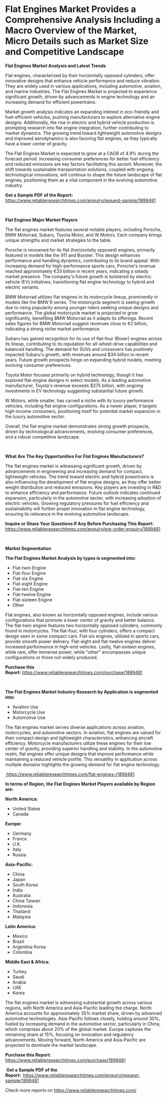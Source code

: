 <p><h1>Flat Engines Market Provides a Comprehensive Analysis Including a Macro Overview of the Market, Micro Details such as Market Size and Competitive Landscape</h1></p><p><strong>Flat Engines Market Analysis and Latest Trends</strong></p>
<p><p>Flat engines, characterized by their horizontally opposed cylinders, offer innovative designs that enhance vehicle performance and reduce vibration. They are widely used in various applications, including automotive, aviation, and marine industries. The Flat Engines Market is projected to experience significant growth, driven by advancements in engine technology and an increasing demand for efficient powertrains.</p><p>Market growth analysis indicates an expanding interest in eco-friendly and fuel-efficient vehicles, pushing manufacturers to explore alternative engine designs. Additionally, the rise in electric and hybrid vehicle production is prompting research into flat engine integration, further contributing to market dynamics. The growing trend toward lightweight automotive designs and improved aerodynamics is also favoring flat engines, as they typically have a lower center of gravity.</p><p>The Flat Engines Market is expected to grow at a CAGR of 4.9% during the forecast period. Increasing consumer preferences for better fuel efficiency and reduced emissions are key factors facilitating this ascent. Moreover, the shift towards sustainable transportation solutions, coupled with ongoing technological innovations, will continue to shape the future landscape of flat engines, positioning them as a vital component in the evolving automotive industry.</p></p>
<p><strong>Get a Sample PDF of the Report:&nbsp;</strong> <a href="https://www.reliableresearchtimes.com/enquiry/request-sample/1899481?utm_campaign=2770&utm_medium=2&utm_source=Github&utm_content=ia&utm_term=28022025&utm_id=flat-engines">https://www.reliableresearchtimes.com/enquiry/request-sample/1899481</a></p>
<p>&nbsp;</p>
<p><strong>Flat Engines Major Market Players</strong></p>
<p><p>The flat engines market features several notable players, including Porsche, BMW Motorrad, Subaru, Toyota Motor, and W Motors. Each company brings unique strengths and market strategies to the table.</p><p>Porsche is renowned for its flat (horizontally opposed) engines, primarily featured in models like the 911 and Boxster. This design enhances performance and handling dynamics, contributing to its brand appeal. With increasing demand for high-performance sports cars, Porsche's revenue reached approximately €33 billion in recent years, indicating a steady market presence. The company's future growth is bolstered by electric vehicle (EV) initiatives, transitioning flat engine technology to hybrid and electric variants.</p><p>BMW Motorrad utilizes flat engines in its motorcycle lineup, prominently in models like the BMW R series. The motorcycle segment is seeing growth due to rising popularity among younger riders seeking unique designs and performance. The global motorcycle market is projected to grow significantly, benefiting BMW Motorrad as it adapts its offerings. Recent sales figures for BMW Motorrad suggest revenues close to €2 billion, indicating a strong niche market performance.</p><p>Subaru has gained recognition for its use of flat-four (Boxer) engines across its lineup, contributing to its reputation for all-wheel-drive capabilities and balanced handling. The demand for SUVs and crossovers has positively impacted Subaru's growth, with revenues around $34 billion in recent years. Future growth prospects hinge on expanding hybrid models, meeting evolving consumer preferences.</p><p>Toyota Motor focuses primarily on hybrid technology, though it has explored flat-engine designs in select models. As a leading automotive manufacturer, Toyota's revenue exceeds $275 billion, with ongoing investments in EV technology suggesting substantial future growth.</p><p>W Motors, while smaller, has carved a niche with its luxury performance vehicles, including flat engine configurations. As a newer player, it targets high-income consumers, positioning itself for potential market expansion in the luxury automotive sector.</p><p>Overall, the flat engine market demonstrates strong growth prospects, driven by technological advancements, evolving consumer preferences, and a robust competitive landscape.</p></p>
<p>&nbsp;</p>
<p><strong>What Are The Key Opportunities For Flat Engines Manufacturers?</strong></p>
<p><p>The flat engines market is witnessing significant growth, driven by advancements in engineering and increasing demand for compact, lightweight vehicles. The trend toward electric and hybrid powertrains is also influencing the development of flat engine designs, as they offer better weight distribution and reduced emissions. Key players are investing in R&D to enhance efficiency and performance. Future outlook indicates continued expansion, particularly in the automotive sector, with increasing adoption of electric vehicles. Growing regulatory pressures for fuel efficiency and sustainability will further propel innovation in flat engine technology, ensuring its relevance in the evolving automotive landscape.</p></p>
<p><strong>Inquire or Share Your Questions If Any Before Purchasing This Report:</strong> <a href="https://www.reliableresearchtimes.com/enquiry/pre-order-enquiry/1899481?utm_campaign=2770&utm_medium=2&utm_source=Github&utm_content=ia&utm_term=28022025&utm_id=flat-engines">https://www.reliableresearchtimes.com/enquiry/pre-order-enquiry/1899481</a></p>
<p>&nbsp;</p>
<p><strong>Market Segmentation</strong></p>
<p><strong>The Flat Engines Market Analysis by types is segmented into:</strong></p>
<p><ul><li>Flat-twin Engine</li><li>Flat-four Engine</li><li>Flat-six Engine</li><li>Flat-eight Engine</li><li>Flat-ten Engine</li><li>Flat-twelve Engine</li><li>Flat-sixteen Engine</li><li>Other</li></ul></p>
<p><p>Flat engines, also known as horizontally opposed engines, include various configurations that promote a lower center of gravity and better balance. The flat-twin engine features two horizontally opposed cylinders, commonly found in motorcycles. The flat-four, with four cylinders, offers a compact design seen in some compact cars. Flat-six engines, utilized in sports cars, provide smooth power delivery. Flat-eight and flat-twelve engines deliver increased performance in high-end vehicles. Lastly, flat-sixteen engines, while rare, offer immense power, while "other" encompasses unique configurations or those not widely produced.</p></p>
<p><strong>Purchase this Report:&nbsp;</strong><a href="https://www.reliableresearchtimes.com/purchase/1899481?utm_campaign=2770&utm_medium=2&utm_source=Github&utm_content=ia&utm_term=28022025&utm_id=flat-engines">https://www.reliableresearchtimes.com/purchase/1899481</a></p>
<p>&nbsp;</p>
<p><strong>The Flat Engines Market Industry Research by Application is segmented into:</strong></p>
<p><ul><li>Aviation Use</li><li>Motorcycle Use</li><li>Automotive Use</li></ul></p>
<p><p>The flat engines market serves diverse applications across aviation, motorcycles, and automotive sectors. In aviation, flat engines are valued for their compact design and lightweight characteristics, enhancing aircraft efficiency. Motorcycle manufacturers utilize these engines for their low center of gravity, providing superior handling and stability. In the automotive realm, flat engines offer unique designs that improve performance while maintaining a reduced vehicle profile. This versatility in application across multiple domains highlights the growing demand for flat engine technology.</p></p>
<p><a href="https://www.reliableresearchtimes.com/flat-engines-r1899481?utm_campaign=2770&utm_medium=2&utm_source=Github&utm_content=ia&utm_term=28022025&utm_id=flat-engines">&nbsp;https://www.reliableresearchtimes.com/flat-engines-r1899481</a></p>
<p><strong>In terms of Region, the Flat Engines Market Players available by Region are:</strong></p>
<p>
    <p> <strong> North America: </strong>
        <ul>
            <li>United States</li>
            <li>Canada</li>
        </ul>
        </p> 
    <p> <strong> Europe: </strong>
        <ul>
            <li>Germany</li>
            <li>France</li>
            <li>U.K.</li>
            <li>Italy</li>
            <li>Russia</li>
        </ul>
        </p> 
    <p> <strong> Asia-Pacific: </strong>
        <ul>
            <li>China</li>
            <li>Japan</li>
            <li>South Korea</li>
            <li>India</li>
            <li>Australia</li>
            <li>China Taiwan</li>
            <li>Indonesia</li>
            <li>Thailand</li>
            <li>Malaysia</li>
        </ul>
        </p> 
    <p> <strong> Latin America: </strong>
        <ul>
            <li>Mexico</li>
            <li>Brazil</li>
            <li>Argentina Korea</li>
            <li>Colombia</li>
        </ul>
        </p> 
    <p> <strong> Middle East & Africa: </strong>
        <ul>
            <li>Turkey</li>
            <li>Saudi</li>
            <li>Arabia</li>
            <li>UAE</li>
            <li>Korea</li>
        </ul>
    </p>
    </p>
<p><p>The flat engines market is witnessing substantial growth across various regions, with North America and Asia-Pacific leading the charge. North America accounts for approximately 35% market share, driven by advanced automotive technologies. Asia-Pacific follows closely, holding around 30%, fueled by increasing demand in the automotive sector, particularly in China, which comprises about 20% of the global market. Europe captures the remaining share at 15%, focusing on innovation and regulatory advancements. Moving forward, North America and Asia-Pacific are projected to dominate the market landscape.</p></p>
<p><strong>Purchase this Report: </strong><a href="https://www.reliableresearchtimes.com/purchase/1899481?utm_campaign=2770&utm_medium=2&utm_source=Github&utm_content=ia&utm_term=28022025&utm_id=flat-engines">https://www.reliableresearchtimes.com/purchase/1899481</a></p>
<p>&nbsp;<strong>Get a Sample PDF of the Report:&nbsp;&nbsp;</strong><a href="https://www.reliableresearchtimes.com/enquiry/request-sample/1899481?utm_campaign=2770&utm_medium=2&utm_source=Github&utm_content=ia&utm_term=28022025&utm_id=flat-engines">https://www.reliableresearchtimes.com/enquiry/request-sample/1899481</a></p>
<p><strong></strong></p>
<p>Check more reports on <a href="https://www.reliableresearchtimes.com/?utm_campaign=2770&utm_medium=2&utm_source=Github&utm_content=ia&utm_term=28022025&utm_id=flat-engines">https://www.reliableresearchtimes.com/</a></p>